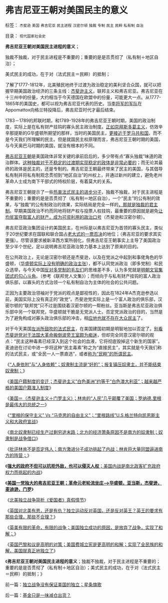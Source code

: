 # 弗吉尼亚王朝对美国民主的意义

标签： `杰斐逊` `美国` `弗吉尼亚` `民主进程` `汉密尔顿` `独裁` `专制` `民主` `民粹` `私有制` `自治` 

目录： `现代国家社会史`

**弗吉尼亚王朝对美国民主进程的意义**；

独裁不独裁，对于民主进程是不重要的；重要的是是否贯彻了（私有制＋地区自治）；

美式民主的成功，在于对（法式民主＝民粹）的抵制；

了解了1777-1812年，北美殖民地终于过渡为政治稳定的美利坚合众国，就可以把握早期美国政治经济的三条主线：[杰斐逊主义](../../../2011/5/6/林肯的“人民”和伟大的罗纳德里根.md)，联邦主义和弗吉尼亚。弗吉尼亚在十三州中的份量，大约相当于今天德国在欧盟中的份量，可能更大一点。从1777-1865年的美国史，都可以视为弗吉尼亚代表的历史。当[李将军的军队](../../../2011/3/21/非法无正义！众神与将军！.md)在Appomattox向格兰特投降后，弗吉尼亚时代才最后结束。

1783－1789的邦联时期，和1789-1928年的弗吉尼亚王朝时期，美国的政治制度，实际上是在私有财产挂钩的寡头民主政治制度。[正如崇拜斯多葛主义](../../../2010/9/7/奥勒良路线，廉政无法挽救罗马.md)，仿效辛辛那提斯的G华盛顿所期望的那样，当时的美国民主，[更接近于罗马共和国](../../../2010/8/13/罗马共和国和罗马帝国的统治阶级.md)，而不是今天我们所理解的民主。但是就国民主权原理而言，弗吉尼亚王朝时期的美国，与今天奥巴马时期的美国，就没有根本的不同。

[弗吉尼亚王朝](../../../2011/5/7/美国一党独大的弗吉尼亚王朝.md)是美国政体非常关键的承前启后的，多少带有点“寡头独裁”味道的政治群体。[这种独裁对于不稳定的过渡期实现稳定的政体是非常必要的](../../../2011/3/11/光荣革命的敌人和治乱循环.md)；而无论其最终的政体是民主的，还是专制的。弗吉尼亚王朝最终带来了民主的美国，与其倡导私有制并将私有制观念贯彻到“地区自治”的州权上，并通过新州的建立，避免老州革命人士成为南下干部式的特权阶层，有着莫大的关系。

弗吉尼亚王朝提示了一些[热衷法式民主的进步分子](../../../2009/6/29/法式民主可能方便了民粹希特勒上台.md)，独裁不独裁，对于民主进程是不重要的；重要的是是否贯彻了（私有制＝地区自治），一个“民主”的公有制的效果，与“独裁”的公有制政治的效果，实际结局是完全一样的[，那就是独裁的君主制](../../../2010/8/17/民主未必进步;；“君权私有”是公有制的必然.md)。早期美国政治不约而同地将财产权与投票人权挂钩，最重要的原因就是避免[让均贫富夺取富人的财产，成为可资利用的政治口号](../../../2010/4/26/茅于轼先生学术体系有明显漏洞.md)（杰斐逊和汉密尔顿）。

弗吉尼亚政治集团设计的美国民主，在州际是以弗吉尼亚为首领的寡头民主，类似于20世纪要求在国联和联合国占[老大式的一票否决](../../../2011/4/15/联合国民主的合法性和五大国.md)的地位；（弗吉尼亚的要求其实更强）。尽管该要求被新泽西方案所弱化，但弗吉尼亚王朝事实上主导了美国政治至少半个世纪，足以说明弗吉尼亚政治势力基本上达到了原来的目的。

在公共政治上，无论是汉密尔顿还是杰斐逊，以及在党派之中起到和事佬角色的华盛顿，（[华盛顿实际上没有明确的政治主张](../../../2010/8/17/华盛顿理想是斯多葛美国;民主在古希腊并非最优政体.md)），都不认同党派政治（即多党制）和民众选举，与今天中国[反对多党制的毛左们](../../../2010/6/29/地区自治是天然的“多党制”和集会结社的天赋权力.md)的思维差不多，认为多党就是[明朝文官集团式的勾心斗角](../../../2009/3/19/皇权政治的文官集团之等级制度和腐败的关系.md)。（参考《联邦党人文集》）；而倾向于与私有财产挂钩的富人政治俱乐部，以寡头的方式治领一个私有制自治为主体的社会的公共问题。

正因为主要政治领袖对于党派的观点是鄙视性的，因此在1824年A杰克逊参选以前，美国实际上没有真正的“政党”。杰斐逊党实际上是一个富人政治的俱乐部，汉密尔顿的“联邦党”只不过是围绕着汉密尔顿的一帮粉丝。亚当斯是弗吉尼亚政治俱乐部中另一个联邦党，华盛顿就干脆是无党派人士。否定党派政治的目的，当然是为了避免构成对寡头政治俱乐部的冲击，相[应地也就不存在大众民主](../../../2010/6/27/democray原意是平民(demos)疯狂(cracy)，区别在人权.md)了。

对于今天美国[左派所鼓吹的法式民主](../../../2009/6/16/法式民主的三权分立可能形成多数人对少数人的暴政.md)，在美国建国初期是明智地加以否定了。[别看杰斐逊党对于法国大革命搬倒波旁王室颇为痴迷](../../../2011/4/20/杰斐逊成了希特勒；没有极左只有更左；.md)，但却完全同意汉密尔顿的观点：“民主这种毒素已经深入到这个社会的血液，它将彻底毁掉这个新生的国家”。麦迪逊在讨论中进一步将这种“民主毒素”称之为“直接民主”，其实就是今天我们称的法式民主，或“全民一人一票直选”，或者[称为“民粹”的所谓民主](../../../2009/9/26/科学就是发展观！政府是抵制极左民粹乌托邦的中流砥柱.md)。

《[“人身依附”与“人身依赖”；奴隶制主流是“好的”；报复镇压奴隶主，并不能结束奴隶制；](../../../2011/5/5/奴隶主大多数是仁慈的，道德是高尚的.md)》

《[美国户籍制度的变迁；杰斐逊主义“白色美洲”约等于“白色澳大利亚”；越来越严格的美国户籍准入制度](../../../2011/5/5/美国户籍制度两百年简史.md)》

《[美国＝（杰斐逊主义＋门罗主义）；林肯的“人民”几乎颠覆了美国；罗纳德.里根是最伟大的总统之一](../../../2011/5/6/林肯的“人民”和伟大的罗纳德里根.md)》

《[“里根的保守主义” Vs
“马克思的自由主义”；“里根路线”U.S.格兰特向凯恩斯主义和大政府宣战](../../../2011/5/6/里根的保守主义和格兰特总统.md)》

《[南北奴隶制已经生产过剩穷途末路；北方的经济萧条原因不是南方的奴隶制；奴隶制是战争借口](../../../2011/5/7/南北战争的原因不是奴隶制.md)》

《[批评林肯不是否定伟人；南方激进分子成功挑起了内战；林肯将大量同盟逼进南方的阵营；](../../../2011/5/7/乱世佳人灰飞烟灭；批评林肯不是否定伟人.md)》

《[**强大的政府不但可以抗拒外敌，也可以侵灭人权**；美国内战是南北政客扩充政府权力而挑起的内战](../../../2011/5/7/林肯制造了美国联邦最危险的年代.md)》

《**[美国一党独大的弗吉尼亚王朝；革命元老轮流坐庄——>华盛顿，亚当斯，杰斐逊，麦迪逊，门罗](../../../2011/5/7/美国一党独大的弗吉尼亚王朝.md)**》

《[北美独立战争简析《爱国者》真假情节](../../../2011/5/8/北美独立战争简析《爱国者》真假情节.md)》

《[英国对北美有恩，还是有仇？独立运动反对英国，还是反对英王？英王的要求有那些合理，那些不合理？](../../../2011/5/8/北美独立战争英国真的万恶不赦吗？.md)》

《[英美有限的革命，有限的战争；美国独立成功的原因，是放弃了战争，实现了和解；](../../../2011/5/9/有限的革命，有限的战争.md)》

《[英国巴黎和议是高明的对策；美国费城立宪是更高明的和解；实现了全民族的和解，美国就真正地独立了](../../../2011/5/9/独立战争没有保证美国的独立；星条旗歌.md)》

《**弗吉尼亚王朝对美国民主进程的意义**；独裁不独裁，对于民主进程是不重要的；重要的是是否贯彻了（私有制＋地区自治）；美式民主的成功，在于对（法式民主＝民粹）的抵制；》

前一篇：[独立战争没有保证美国的独立；星条旗歌](../../../2011/5/9/独立战争没有保证美国的独立；星条旗歌.md)

后一篇：[基金只是一味减仓出货？](../../../2011/5/10/基金只是一味减仓出货？.md)